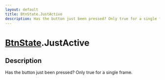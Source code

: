 ```yaml
---
layout: default
title: BtnState.JustActive
description: Has the button just been pressed? Only true for a single frame.
---
```

# [BtnState]({{site.url}}/Pages/Reference/BtnState.html).JustActive

## Description
Has the button just been pressed? Only true for a single frame.

